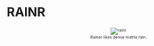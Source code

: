 # RAINR

<p align="center" width="100%" style="font-size: 9px;">
    <img alt="rainr"
        src="https://media.githubusercontent.com/media/sirno/rainr/main/img/rain.gif" />
    <br />
    Rainer likes dense matrix rain.
</p>

